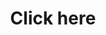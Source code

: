 <h1 align="center">Click <a hred="https://valensce.github.io/ProvingTrigonometricIdentitiesUsingComplexNumbers/">here</a></h1>
